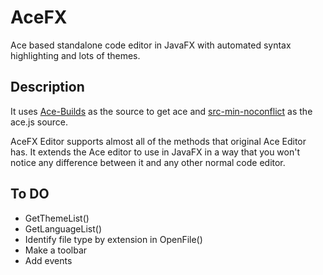 # AceFX
Ace based standalone code editor in JavaFX with automated syntax highlighting and lots of themes.

## Description

It uses [Ace-Builds](https://github.com/ajaxorg/ace-builds/) as the source to get ace and [src-min-noconflict](resources/src-noconflict) as the ace.js source.   

AceFX Editor supports almost all of the methods that original Ace Editor has. It extends the Ace editor to use in JavaFX in a way that you won't notice any difference between it and any other normal code editor. 

## To DO    

 * GetThemeList()   
 * GetLanguageList()
 * Identify file type by extension in OpenFile()
 * Make a toolbar   
 * Add events
